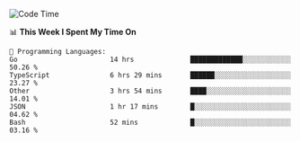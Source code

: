 <!--START_SECTION:waka-->
![Code Time](http://img.shields.io/badge/Code%20Time-484%20hrs%203%20mins-blue)

📊 **This Week I Spent My Time On** 

```text
💬 Programming Languages: 
Go                       14 hrs              █████████████░░░░░░░░░░░░   50.26 % 
TypeScript               6 hrs 29 mins       ██████░░░░░░░░░░░░░░░░░░░   23.27 % 
Other                    3 hrs 54 mins       ████░░░░░░░░░░░░░░░░░░░░░   14.01 % 
JSON                     1 hr 17 mins        █░░░░░░░░░░░░░░░░░░░░░░░░   04.62 % 
Bash                     52 mins             █░░░░░░░░░░░░░░░░░░░░░░░░   03.16 % 
```


<!--END_SECTION:waka-->